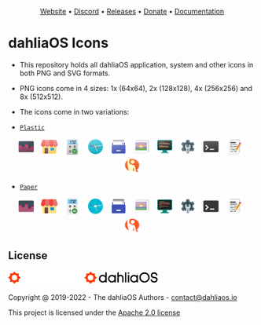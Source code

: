 <p align="center">
<a href="https://dahliaos.io">Website</a> •
<a href="https://dahliaos.io/discord">Discord</a> •
<a href="https://dahliaos.io/download">Releases</a> •
<a href="https://dahliaos.io/donate">Donate</a> •
<a href="https://docs.dahliaos.io">Documentation</a>

# dahliaOS Icons

- This repository holds all dahliaOS application, system and other icons in both PNG and SVG formats.

- PNG icons come in 4 sizes: 1x (64x64), 2x (128x128), 4x (256x256) and 8x (512x512).

- The icons come in two variations:

<!-- Once other icons are added in the repository, make sure to feature them below, too. -->

  - [`Plastic`](/icons/plastic/)
  <p align="center">
  <img width="7%" src="icons/applications/plastic/svg/ActivityMonitor.svg"/>
  &nbsp
  <img width="7%" src="icons/applications/plastic/svg/AppStore.svg"/>
  &nbsp
  <img width="7%" src="icons/applications/plastic/svg/Calculator.svg"/>
  &nbsp
  <img width="7%" src="icons/applications/plastic/svg/Clock.svg"/>
  &nbsp
  <img width="7%" src="icons/applications/plastic/svg/FileManager.svg"/>
  &nbsp
  <img width="7%" src="icons/applications/plastic/svg/Gallery.svg"/>
  &nbsp
  <img width="7%" src="icons/applications/plastic/svg/Logs.svg"/>
  &nbsp
  <img width="7%" src="icons/applications/plastic/svg/Settings.svg"/>
  &nbsp
  <img width="7%" src="icons/applications/plastic/svg/Terminal.svg"/>
  &nbsp
  <img width="7%" src="icons/applications/plastic/svg/TextEditor.svg"/>
  &nbsp
  <img width="7%" src="icons/applications/plastic/svg/Welcome.svg"/>
  </p>

  - [`Paper`](/icons/paper/)
  <p align="center">
  <img width="7%" src="icons/applications/paper/svg/ActivityMonitor.svg"/>
  &nbsp
  <img width="7%" src="icons/applications/paper/svg/AppStore.svg"/>
  &nbsp
  <img width="7%" src="icons/applications/paper/svg/Calculator.svg"/>
  &nbsp
  <img width="7%" src="icons/applications/paper/svg/Clock.svg"/>
  &nbsp
  <img width="7%" src="icons/applications/paper/svg/FileManager.svg"/>
  &nbsp
  <img width="7%" src="icons/applications/paper/svg/Gallery.svg"/>
  &nbsp
  <img width="7%" src="icons/applications/paper/svg/Logs.svg"/>
  &nbsp
  <img width="7%" src="icons/applications/paper/svg/Settings.svg"/>
  &nbsp
  <img width="7%" src="icons/applications/paper/svg/Terminal.svg"/>
  &nbsp
  <img width="7%" src="icons/applications/paper/svg/TextEditor.svg"/>
  &nbsp
  <img width="7%" src="icons/applications/paper/svg/Welcome.svg"/>
  </p>

## License

<p align="left">
  <img width="30%" src="https://github.com/dahliaOS/brand/blob/main/dahliaOS/logotype/svg/logotype-dark.svg#gh-dark-mode-only"/>
  <img width="30%" src="https://github.com/dahliaOS/brand/blob/main/dahliaOS/logotype/svg/logotype-light.svg#gh-light-mode-only"/>
</p>

Copyright @ 2019-2022 - The dahliaOS Authors - contact@dahliaos.io

This project is licensed under the [Apache 2.0 license](/LICENSE)
